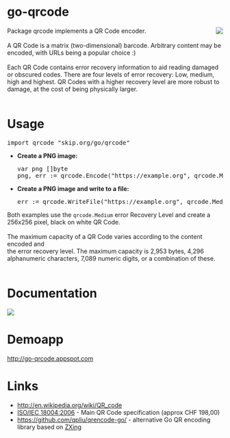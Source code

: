 # go-qrcode #

<img src='https://skip.org/img/nyancat-youtube-qr.png' align='right'>

Package qrcode implements a QR Code encoder.<br>
<br>
A QR Code is a matrix (two-dimensional) barcode. Arbitrary content may be encoded, with URLs being a popular choice :)<br>
<br>
Each QR Code contains error recovery information to aid reading damaged or obscured codes. There are four levels of error recovery: Low, medium, high and highest. QR Codes with a higher recovery level are more robust to damage, at the cost of being physically larger.<br>
<br>
<h1>Usage</h1>
<pre>import qrcode "skip.org/go/qrcode"
</pre>

<ul><li><b>Create a PNG image:</b><pre>var png []byte
png, err := qrcode.Encode("https://example.org", qrcode.Medium, 256)
</pre></li></ul>

<ul><li><b>Create a PNG image and write to a file:</b>
<pre>err := qrcode.WriteFile("https://example.org", qrcode.Medium, 256, "qr.png")
</pre></li></ul>

Both examples use the <code>qrcode.Medium</code> error Recovery Level and create a 256x256 pixel, black on white QR Code.<br>
<br>
The maximum capacity of a QR Code varies according to the content encoded and<br>
the error recovery level. The maximum capacity is 2,953 bytes, 4,296<br>
alphanumeric characters, 7,089 numeric digits, or a combination of these.<br>
<br>
<h1>Documentation</h1>

<a href='https://godoc.org/code.google.com/p/go-qrcode'><img src='https://godoc.org/github.com/skip2/go-qrcode?status.png' /></a>

<h1>Demoapp</h1>
<a href='http://go-qrcode.appspot.com'>http://go-qrcode.appspot.com</a>

<h1>Links</h1>

<ul><li><a href='http://en.wikipedia.org/wiki/QR_code'>http://en.wikipedia.org/wiki/QR_code</a>
</li><li><a href='http://www.iso.org/iso/catalogue_detail.htm?csnumber=43655'>ISO/IEC 18004:2006</a> - Main QR Code specification (approx CHF 198,00)<br>
</li><li><a href='https://github.com/qpliu/qrencode-go/'>https://github.com/qpliu/qrencode-go/</a> - alternative Go QR encoding library based on <a href='https://github.com/zxing/zxing'>ZXing</a>

